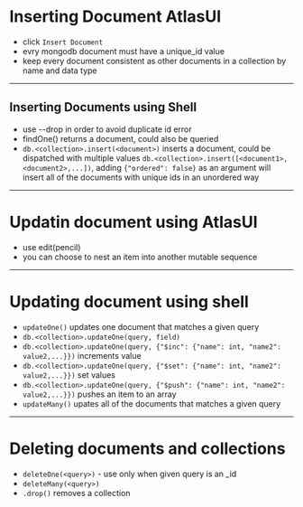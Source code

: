 # Inserting Document AtlasUI
* click `Insert Document`
* evry mongodb document must have a unique_id value
* keep every document consistent as other documents in a collection by name and data type
* ****
## Inserting Documents using Shell
* use --drop in order to avoid duplicate id error
* findOne() returns a document, could also be queried
* `db.<collection>.insert(<document>)` inserts a document, could be dispatched with multiple values `db.<collection>.insert([<document1>, <document2>,...])`, adding `{"ordered": false}` as an argument will insert all of the documents with unique ids in an unordered way
****
# Updatin document using AtlasUI
* use edit(pencil)
* you can choose to nest an item into another mutable sequence
****
# Updating document using shell
* `updateOne()` updates one document that matches a given query
* `db.<collection>.updateOne(query, field)`
* `db.<collection>.updateOne(query, {"$inc": {"name": int, "name2": value2,...}})` increments value
* `db.<collection>.updateOne(query, {"$set": {"name": int, "name2": value2,...}})` set values
* `db.<collection>.updateOne(query, {"$push": {"name": int, "name2": value2,...}})` pushes an item to an array
* `updateMany()` upates all of the documents that matches a given query
****
# Deleting documents and collections
* `deleteOne(<query>)` - use only when given query is an _id
* `deleteMany(<query>)`
* `.drop()` removes a collection